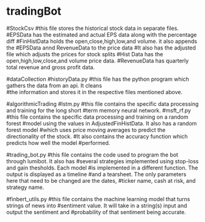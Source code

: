 # tradingBot
#StockCsv 
  #this file stores the historical stock data in separate files.
  #EPSData has the estimated and actual EPS data along with the percentage diff
  #FinHistData holds the open,close,high,low,and volume. it also appends the 
  #EPSData annd RevenueData to the price data
  #It also has the adjusted file which adjusts the prices for stock splits
  #Hist Data has the open,high,low,close,and volume price data.
  #RevenueData has quarterly total revenue and gross profit data.

#dataCollection
  #historyData.py
  #this file has the python program which gathers the data from an api. It cleans    
  #the information and stores it in the respective files mentioned above.

#algorithmicTrading
  #lstm.py
  #this file contains the specific data processing and training for the long short 
  #term memory neural network. 
  #msft_rf.py
  #this file contains the specific data processing and training on a random forest 
  #model using the values in AdjustedFinHistData. It also has a random forest model
  #which uses price moving averages to predict the directionality of the stock. 
  #It also contains the accuracy function which predicts how well the model 
  #performed. 

#trading_bot.py
  #this file contains the code used to program the bot through lumibot. It also has 
  #several strategies implemented using stop-loss and gain thesholds. Each model
  #is implemented in a different function. The output is displayed as a timeline 
  #and a tearsheet. The only parameters here that need to be changed are the dates, 
  #ticker name, cash at risk, and strategy name.

#finbert_utils.py
  #this file contains the machine learning model that turns strings of news into 
  #sentiment value. It will take in a string(s) input and output the sentiment and
  #probability of that sentiment being accurate. 
